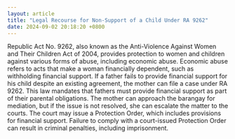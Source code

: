 ```yaml
---
layout: article
title: "Legal Recourse for Non-Support of a Child Under RA 9262"
date: 2024-09-02 20:18:20 +0800
---
```


<p>Republic Act No. 9262, also known as the Anti-Violence Against Women and Their Children Act of 2004, provides protection to women and children against various forms of abuse, including economic abuse. Economic abuse refers to acts that make a woman financially dependent, such as withholding financial support. If a father fails to provide financial support for his child despite an existing agreement, the mother can file a case under RA 9262. This law mandates that fathers must provide financial support as part of their parental obligations. The mother can approach the barangay for mediation, but if the issue is not resolved, she can escalate the matter to the courts. The court may issue a Protection Order, which includes provisions for financial support. Failure to comply with a court-issued Protection Order can result in criminal penalties, including imprisonment.</p>